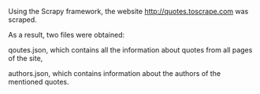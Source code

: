 Using the Scrapy framework, the website http://quotes.toscrape.com was scraped. 

As a result, two files were obtained: 

qoutes.json, which contains all the information about quotes from all pages of the site, 

authors.json, which contains information about the authors of the mentioned quotes.

